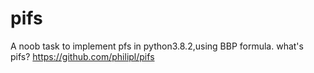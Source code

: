 # pifs
A noob task to implement pfs in python3.8.2,using BBP formula.
what's pifs? https://github.com/philipl/pifs
